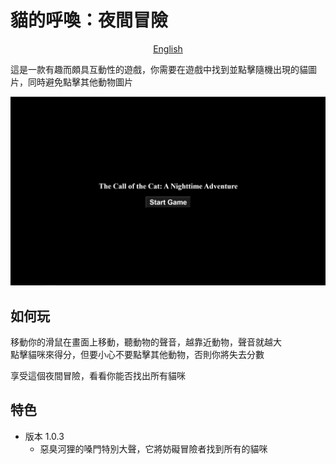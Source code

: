 # 貓的呼喚：夜間冒險

<div style="text-align: center;"><a href="./doc/README-en.md">English</a></div>

這是一款有趣而頗具互動性的遊戲，你需要在遊戲中找到並點擊隨機出現的貓圖片，同時避免點擊其他動物圖片

![Image](./Game-Screenshot.png)

## 如何玩

移動你的滑鼠在畫面上移動，聽動物的聲音，越靠近動物，聲音就越大  
點擊貓咪來得分，但要小心不要點擊其他動物，否則你將失去分數

享受這個夜間冒險，看看你能否找出所有貓咪

## 特色

- 版本 1.0.3
  - 惡臭河狸的嗓門特別大聲，它將妨礙冒險者找到所有的貓咪
